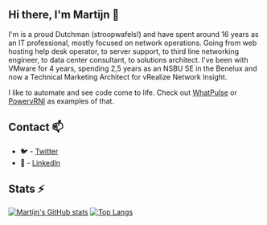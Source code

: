 ## Hi there, I'm Martijn 👋

I'm is a proud Dutchman (stroopwafels!) and have spent around 16 years as an IT professional, mostly focused on network operations. Going from web hosting help desk operator, to server support, to third line networking engineer, to data center consultant, to solutions architect. I've been with VMware for 4 years, spending 2,5 years as an NSBU SE in the Benelux and now a Technical Marketing Architect for vRealize Network Insight.

I like to automate and see code come to life. Check out [WhatPulse](https://whatpulse.org) or [PowervRNI](https://powervrni.github.io) as examples of that.

## Contact 📫

* 🐦 - [Twitter](https://twitter.com/smitmartijn)
* 🔗 - [LinkedIn](https://www.linkedin.com/in/smitmartijn/)

## Stats ⚡

[![Martijn's GitHub stats](https://github-readme-stats.vercel.app/api?username=smitmartijn&count_private=true&show_icons=true)](https://github.com/anuraghazra/github-readme-stats)
[![Top Langs](https://github-readme-stats.vercel.app/api/top-langs/?username=smitmartijn&layout=compact)](https://github.com/anuraghazra/github-readme-stats)

